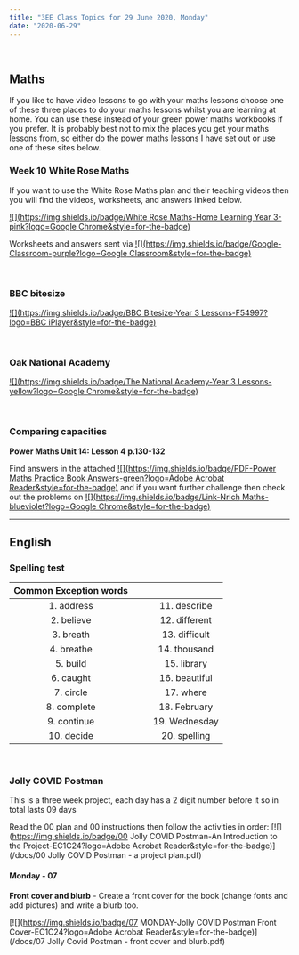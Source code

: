 ```yaml
---
title: "3EE Class Topics for 29 June 2020, Monday"
date: "2020-06-29"
---
```


&nbsp;

## Maths

If you like to have video lessons to go with your maths lessons choose one of these three places to do your maths lessons whilst you are learning at home. You can use these instead of your green power maths workbooks if you prefer. It is probably best not to mix the places you get your maths lessons from, so either do the power maths lessons I have set out or use one of these sites below.

### Week 10 White Rose Maths 

If you want to use the White Rose Maths plan and their teaching videos then you will find the videos, worksheets, and answers linked below.

[![](https://img.shields.io/badge/White Rose Maths-Home Learning Year 3-pink?logo=Google Chrome&style=for-the-badge)](https://whiterosemaths.com/homelearning/year-3/)

Worksheets and answers sent via [![](https://img.shields.io/badge/Google-Classroom-purple?logo=Google Classroom&style=for-the-badge)](https://classroom.google.com)

<br>

### BBC bitesize

[![](https://img.shields.io/badge/BBC Bitesize-Year 3 Lessons-F54997?logo=BBC iPlayer&style=for-the-badge)](https://www.bbc.co.uk/bitesize/tags/zmyxxyc/year-3-lessons/)

<br>

### Oak National Academy 
[![](https://img.shields.io/badge/The National Academy-Year 3 Lessons-yellow?logo=Google Chrome&style=for-the-badge)](https://www.thenational.academy/online-classroom/year-3/#schedule)

<br>

### Comparing capacities

**Power Maths Unit 14: Lesson 4 p.130-132**

Find answers in the attached [![](https://img.shields.io/badge/PDF-Power Maths Practice Book Answers-green?logo=Adobe Acrobat Reader&style=for-the-badge)](/docs/powermaths/y3/pm_y3_u14_practicebookanswers.pdf) and if you want further challenge then check out the problems on [![](https://img.shields.io/badge/Link-Nrich Maths-blueviolet?logo=Google Chrome&style=for-the-badge)](https://nrich.maths.org)

<hr>

## English

### Spelling test

**Common Exception words** | &nbsp; &nbsp; | &nbsp; &nbsp;
:---:|:---:|:---:
1. address | &nbsp; &nbsp; | 11. describe     
2. believe | &nbsp; &nbsp; | 12. different
3. breath | &nbsp; &nbsp; | 13. difficult
4. breathe | &nbsp; &nbsp; | 14. thousand
5. build | &nbsp; &nbsp; | 15. library
6. caught | &nbsp; &nbsp; | 16. beautiful
7. circle | &nbsp; &nbsp; | 17. where
8. complete | &nbsp; &nbsp; | 18. February
9. continue | &nbsp; &nbsp; | 19. Wednesday
10. decide | &nbsp; &nbsp; | 20. spelling

<br>

### Jolly COVID Postman

This is a three week project, each day has a 2 digit number before it so in total lasts 09 days

Read the 00 plan and 00 instructions then follow the activities in order:
[![](https://img.shields.io/badge/00 Jolly COVID Postman-An Introduction to the Project-EC1C24?logo=Adobe Acrobat Reader&style=for-the-badge)](/docs/00 Jolly COVID Postman - a project plan.pdf)

#### Monday - 07

**Front cover and blurb** - Create a front cover for the book (change fonts and add pictures) and write a blurb too.

[![](https://img.shields.io/badge/07 MONDAY-Jolly COVID Postman Front Cover-EC1C24?logo=Adobe Acrobat Reader&style=for-the-badge)](/docs/07 Jolly Covid Postman - front cover and blurb.pdf)

<br/>
<br/>

